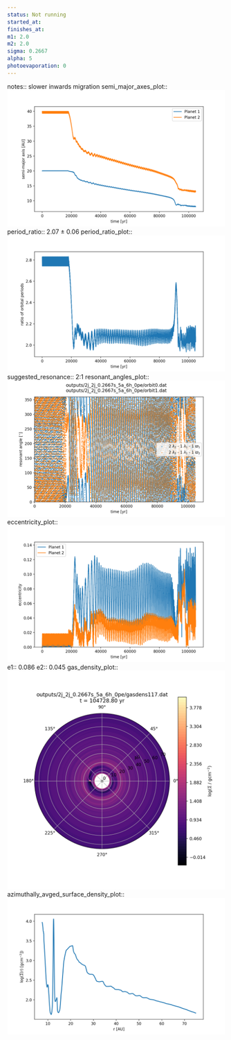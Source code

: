 ```yaml
---
status: Not running
started_at:
finishes_at:
m1: 2.0
m2: 2.0
sigma: 0.2667
alpha: 5
photoevaporation: 0
---
```


notes:: slower inwards migration
semi_major_axes_plot:: ![semi_major_axes_2j_2j_0.2667s_5a_6h_0pe.png](plots/semi_major_axes/semi_major_axes_2j_2j_0.2667s_5a_6h_0pe.png)
period_ratio:: 2.07 ± 0.06
period_ratio_plot:: ![period_ratio_2j_2j_0.2667s_5a_6h_0pe.png](plots/period_ratio/period_ratio_2j_2j_0.2667s_5a_6h_0pe.png)
suggested_resonance:: 2:1
resonant_angles_plot:: ![resonant_angles_2j_2j_0.2667s_5a_6h_0pe.png](plots/resonant_angles/resonant_angles_2j_2j_0.2667s_5a_6h_0pe.png)
eccentricity_plot:: ![eccentricity_2j_2j_0.2667s_5a_6h_0pe.png](plots/eccentricity/eccentricity_2j_2j_0.2667s_5a_6h_0pe.png)
e1:: 0.086
e2:: 0.045
gas_density_plot:: ![gas_density_2j_2j_0.2667s_5a_6h_0pe.png](plots/gas_density/gas_density_2j_2j_0.2667s_5a_6h_0pe.png)
azimuthally_avged_surface_density_plot:: ![azimuthally_avged_surface_density_2j_2j_0.2667s_5a_6h_0pe.png](plots/azimuthally_avged_surface_density/azimuthally_avged_surface_density_2j_2j_0.2667s_5a_6h_0pe.png)

